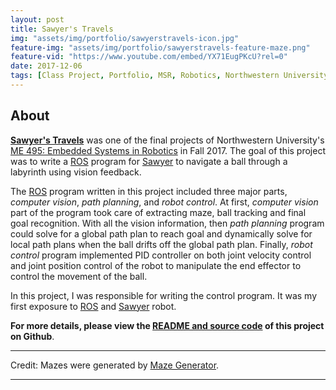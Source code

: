 ```yaml
---
layout: post
title: Sawyer's Travels
img: "assets/img/portfolio/sawyerstravels-icon.jpg"
feature-img: "assets/img/portfolio/sawyerstravels-feature-maze.png"
feature-vid: "https://www.youtube.com/embed/YX71EugPKcU?rel=0"
date: 2017-12-06
tags: [Class Project, Portfolio, MSR, Robotics, Northwestern University]
---
```


## About

**[Sawyer's Travels][SAWYERS_GIT]** was one of the final projects of Northwestern University's [ME 495: Embedded Systems in Robotics][ME495] in Fall 2017. The goal of this project was to write a [ROS][ROS] program for [Sawyer][SAWYER] to navigate a ball through a labyrinth using vision feedback.

The [ROS][ROS] program written in this project included three major parts, *computer vision*, *path planning*, and *robot control*. At first, *computer vision* part of the program took care of extracting maze, ball tracking and final goal recognition. With all the vision information, then *path planning* program could solve for a global path plan to reach goal and dynamically solve for local path plans when the ball drifts off the global path plan. Finally, *robot control* program implemented PID controller on both joint velocity control and joint position control of the robot to manipulate the end effector to control the movement of the ball.

In this project, I was responsible for writing the control program. It was my first exposure to [ROS][ROS] and [Sawyer][SAWYER] robot.

**For more details, please view the [README and source code][SAWYERS_GIT] of this project on Github**.

***
Credit: Mazes were generated by [Maze Generator][MG].

***
[ME495]: http://www.mccormick.northwestern.edu/mechanical/courses/descriptions/495-embedded-systems-in-robotics.html
[ROS]: https://en.wikipedia.org/wiki/Robot_Operating_System
[SAWYER]: http://www.rethinkrobotics.com/sawyer/
[SAWYERS_GIT]: https://github.com/anapervan/Sawyers-Travels
[MG]: http://www.mazegenerator.net/
